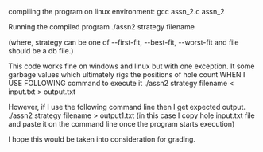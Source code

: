 
compiling the program on linux environment:
	gcc assn_2.c assn_2

Running the compiled program
	./assn2 strategy filename

(where, strategy can be one of --first-fit, --best-fit, --worst-fit and file should be a db file.)

This code works fine on windows and linux but with one exception. It some garbage values which ultimately rigs the positions of hole count WHEN I USE FOLLOWING command to execute it
./assn2 strategy filename < input.txt > output.txt

However, if I use the following command line then I get expected output.
./assn2 strategy filename > output1.txt
(in this case I copy hole input.txt file and paste it on the command line once the program starts execution)

I hope this would be taken into consideration for grading.
 